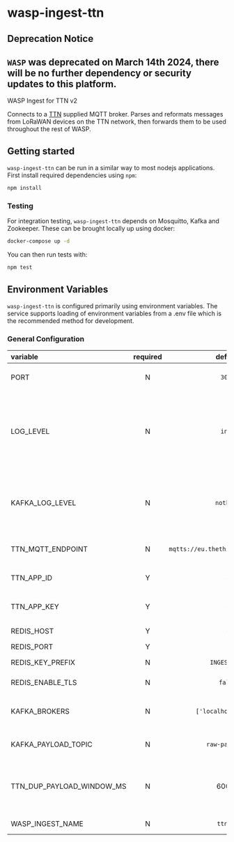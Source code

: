 # wasp-ingest-ttn

## Deprecation Notice
`WASP` was deprecated on March 14th 2024, there will be no further dependency or security updates to this platform.
---

WASP Ingest for TTN v2

Connects to a [TTN](https://www.thethingsnetwork.org/) supplied MQTT broker. Parses and reformats messages from LoRaWAN devices on the TTN network, then forwards them to be used throughout the rest of WASP.

## Getting started

`wasp-ingest-ttn` can be run in a similar way to most nodejs applications. First install required dependencies using `npm`:

```sh
npm install
```

### Testing

For integration testing, `wasp-ingest-ttn` depends on Mosquitto, Kafka and Zookeeper. These can be brought locally up using docker:

```sh
docker-compose up -d
```

You can then run tests with:

```sh
npm test
```

## Environment Variables

`wasp-ingest-ttn` is configured primarily using environment variables. The service supports loading of environment variables from a .env file which is the recommended method for development.

### General Configuration

| variable                  | required |               default               | description                                                                                                           |
| :------------------------ | :------: | :---------------------------------: | :-------------------------------------------------------------------------------------------------------------------- |
| PORT                      |    N     |               `3000`                | Port on which the service will listen                                                                                 |
| LOG_LEVEL                 |    N     |               `info`                | Logging level. Valid values are [`trace`, `debug`, `info`, `warn`, `error`, `fatal`]. When testing, default = `debug` |
| KAFKA_LOG_LEVEL           |    N     |              `nothing`              | Logging level for Kafka. Valid values are [`debug`, `info`, `warn`, `error`, `nothing`]                               |
| TTN_MQTT_ENDPOINT         |    N     | `mqtts://eu.thethings.network:8883` | Endpoint for TTN MQTT broker                                                                                          |
| TTN_APP_ID                |    Y     |                  -                  | Client ID for TTN MQTT broker                                                                                         |
| TTN_APP_KEY               |    Y     |                  -                  | Client key for TTN MQTT broker                                                                                        |
| REDIS_HOST                |    Y     |                  -                  | Redis host name                                                                                                       |
| REDIS_PORT                |    Y     |                  -                  | Redis port                                                                                                            |
| REDIS_KEY_PREFIX          |    N     |            `INGEST_TTN`             | Redis key prefix                                                                                                      |
| REDIS_ENABLE_TLS          |    N     |               `false`               | Flag to enable TLS in Redis                                                                                           |
| KAFKA_BROKERS             |    N     |        `['localhost:9092']`         | List of addresses for the Kafka brokers                                                                               |
| KAFKA_PAYLOAD_TOPIC       |    N     |           `raw-payloads`            | Topic to publish payloads to                                                                                          |
| TTN_DUP_PAYLOAD_WINDOW_MS |    N     |                60000                | Set the window for catching duplicate payloads (milliseconds)                                                         |
| WASP_INGEST_NAME          |    N     |              `ttn_v2`               | Name of this ingest type                                                                                              |
